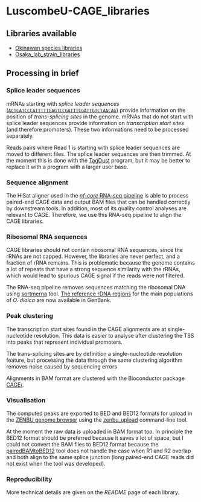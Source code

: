 # LuscombeU-CAGE_libraries

## Libraries available

 - [Okinawan species libraries](2021-12-17_Okinawa_Oik/README.md)
 - [Osaka_lab_strain_libraries](2022-02-09_Osaka_Oik/README.md)

## Processing in brief

### Splice leader sequences

mRNAs starting with _splice leader sequences_
[(`ACTCATCCCATTTTTGAGTCCGATTTCGATTGTCTAACAG`)](https://doi.org/10.1128/MCB.24.17.7795-7805.2004)
provide information on the position of _trans-splicing sites_
in the genome.  mRNAs that do not start with splice leader sequences
provide information on _transcription start sites_ (and therefore
promoters).  These two informations need to be processed separately.

Reads pairs where Read 1 is starting with splice leader sequences 
are moved to different files.  The splice leader sequences are then
trimmed.  At the moment this is done with the [TagDust](https://doi.org/10.1186/s12859-015-0454-y)
program, but it may be better to replace it with a program with a larger
user base.

### Sequence alignment

The HiSat aligner used in the [_nf-core_ RNA-seq pipeline](https://nf-co.re/rnaseq)
is able to process paired-end CAGE data and output BAM
files that can be handled correctly by downstream tools.  In
addition, most of its quality control analyses are relevant
to CAGE.  Therefore, we use this RNA-seq pipeline to align
the CAGE libraries.

### Ribosomal RNA sequences

CAGE libraries should not contain ribosomal RNA sequences, since
the rRNAs are not capped.  However, the libraries are never
perfect, and a fraction of rRNA remains.  This is problematic
because the genome contains a lot of repeats that have a strong
sequence similarity with the rRNAs, which would lead to spurious
CAGE signal if the reads were not filtered.

The RNA-seq pipeline removes sequences matching the ribosomal DNA using
[sortmerna](https://doi.org/10.1093/bioinformatics/bts611) tool.
[The reference rDNA regions](https://www.ncbi.nlm.nih.gov/nuccore/?term=Oikopleura+dioica+isolate+ribosomal+RNA+complete+sequence)
for the main populations of _O. dioica_ are now available in GenBank.

### Peak clustering

The transcription start sites found in the CAGE alignments are at
single-nucleotide resolution.  This data is easier to analyse after
clustering the TSS into peaks that represent individual promoters.

The trans-splicing sites are by definition a single-nucleotide
resolution feature, but processing the data through the same
clustering algorithm removes noise caused by sequencing errors

Alignments in BAM format are clustered with the Bioconductor package
[CAGEr](https://bioconductor.org/packages/CAGEr).

### Visualisation

The computed peaks are exported to BED and BED12 formats for upload
in the [ZENBU genome browser](https://fantom.gsc.riken.jp/zenbu)
using the [zenbu_upload](https://github.com/jessica-severin/ZENBU)
command-line tool.

At the moment the raw data is uploaded in BAM format too.  In principle
the BED12 format should be preferred because it saves a lot of space,
but I could not convert the BAM files to BED12 format because the
[pairedBAMtoBED12](https://github.com/Population-Transcriptomics/pairedBamToBed12)
tool does not handle the case when R1 and R2 overlap
and both align to the same splice junction (long paired-end CAGE reads
did not exist when the tool was developed).

### Reproducibility

More technical details are given on the _README_ page of each library.
